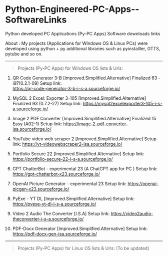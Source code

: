 # Python-Engineered-PC-Apps--SoftwareLinks
Python developed PC Applications (Py-PC Apps) Software downloads links

About :
My projects (Applications for WIndows OS & Linux PCs) were developed using python + py additional libraries such as pyinstalller, GTTS, pytube and so on.

-----------------------------------------------------------------------------------------------------------------------------------

>  Projects (Py-PC Apps) for Windows OS lists & Urls:     

1) QR Code Generator 3-B [Improved.Simplified.Alternative] Finalized 63 - i97(0.2.1-09) Setup link:   
      https://qr-code-generator-3-b-i-s-a.sourceforge.io/

3) MySQL 2 Excel: Exporter 3-105 [Improved.Simplified.Alternative] Finalized 93 (0.7.2-27) Setup link:
   https://mysql2excelexporter3-105-i-s-a.sourceforge.io/
    
5) Image 2 PDF Converter [Improved.Simpllified.Alternative] Finalized 15 Easy (A02-1) Setup link:
      https://image-2-pdf-converter-isa.sourceforge.io/

6) YouTube video web scraper 2 [Improved.Simplified.Alternative] Setup link:
       https://yt-videowebscraper2-isa.sourceforge.io/

7) Portfolio Secure 22 [Improved.Simplified.Alternative] Setup link:
      https://portfolio-secure-22-i-s-a.sourceforge.io/

8) GPT ChatterBot - experimental 23 (A ChatGPT app for PC ) Setup link:
      https://gpt-chatterbot-x23.sourceforge.io/

9) OpenAI Picture Generator - experimental 23 Setup link:
      https://openai-picgen-x23.sourceforge.io/

10) PyExe - YT DL [Improved.Simplified.Alternative] Setup link:
      https://pyexe-yt-dl-i-s-a.sourceforge.io/

11) Video 2 Audio The Converter [I.S.A] Setup link:
      https://video2audio-theconverter-i-s-a.sourceforge.io/
   
12) PDF-Docx Generator [Improved.Simplified.Alternative] Setup link:
       https://pdf-docx-gen-isa.sourceforge.io/
    
-----------------------------------------------------------------------------------------------------------------------------------

> Projects (Py-PC Apps) for Linux OS lists & Urls: (To be updated)

